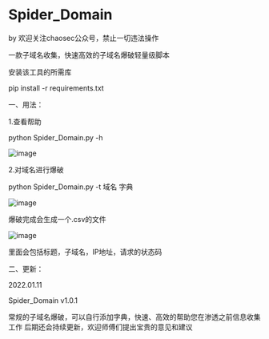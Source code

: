 # Spider_Domain
by 欢迎关注chaosec公众号，禁止一切违法操作


一款子域名收集，快速高效的子域名爆破轻量级脚本


安装该工具的所需库

pip install -r requirements.txt

一、用法：

1.查看帮助

python Spider_Domain.py -h 

![image](https://user-images.githubusercontent.com/75511051/149622664-8ecffd69-6ff8-4e95-a015-8a4c8487e327.png)


2.对域名进行爆破

python Spider_Domain.py -t 域名 字典

![image](https://user-images.githubusercontent.com/75511051/149622700-76bfb0a5-da9e-4e1e-b248-0269dc0fa6ae.png)

爆破完成会生成一个.csv的文件

![image](https://user-images.githubusercontent.com/75511051/148946932-4e5989df-1b58-48d6-a65a-5eab7474aad8.png)

里面会包括标题，子域名，IP地址，请求的状态码


二、更新：

2022.01.11

Spider_Domain v1.0.1

常规的子域名爆破，可以自行添加字典，快速、高效的帮助您在渗透之前信息收集工作
后期还会持续更新，欢迎师傅们提出宝贵的意见和建议

